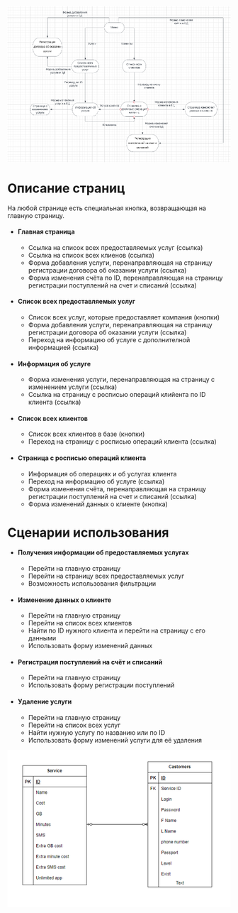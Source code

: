 ![Схема страниц](pictures/prak_sсheme_1.png)
 # Описание страниц

На любой странице есть специальная кнопка, возвращающая на главную страницу.

* #### Главная страница
    - Ссылка на список всех предоставляемых услуг (ссылка)
    - Ссылка на список всех клиенов (ссылка)
    - Форма добавления услуги, перенаправляющая на страницу регистрации договора об оказании услуги (ссылка)
    - Форма изменения счёта по ID, перенаправляющая на страницу регистрации поступлений на счет и списаний (ссылка)

* #### Список всех предоставляемых услуг
    - Список всех услуг, которые предоставляет компания (кнопки)
    - Форма добавления услуги, перенаправляющая на страницу регистрации договора об оказании услуги (ссылка)
    - Переход на информацию об услуге с дополнителной информацией (ссылка)

* #### Информация об услуге
    - Форма изменения услуги, перенаправляющая на страницу с изменением услуги (ссылка)
    - Ссылка на страницу с росписью операций клийента по ID клиента (ссылка)

* #### Список всех клиентов
    - Список всех клиентов в базе (кнопки)
    - Переход на страницу с росписью операций клиента (ссылка)

* #### Страница с росписью операций клиента
    - Информация об операциях и об услугах клиента 
    - Переход на информацию об услуге (ссылка)
    - Форма изменения счёта, перенаправляющая на страницу регистрации поступлений на счет и списаний (ссылка)
    - Форма изменений данных о клиенте (кнопка)


# Сценарии использования

* #### Получения информации об предоставляемых услугах
    - Перейти на главную страницу
    - Перейти на страницу всех предоставляемых услуг
    - Возможность использования фильтрации

* #### Изменение данных о клиенте
    - Перейти на главную страницу
    - Перейти на список всех клиентов
    - Найти по ID нужного клиента и перейти на страницу с его данными
    - Использовать форму изменений данных

* #### Регистрация поступлений на счёт и списаний
    - Перейти на главную страницу
    - Использовать форму регистрации поступлений

* #### Удаление услуги
    - Перейти на главную страницу
    - Перейти на список всех услуг
    - Найти нужную услугу по названию или по ID
    - Использовать форму изменений услуги для её удаления

![Схема базы данных](pictures/prak_sсheme_2.png)








